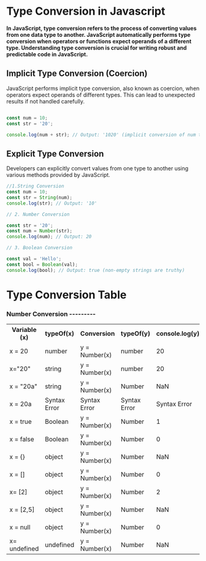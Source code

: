 # Type Conversion in Javascript 
**In JavaScript, type conversion refers to the process of converting values from one data type to another. JavaScript automatically performs type conversion when operators or functions expect operands of a different type. Understanding type conversion is crucial for writing robust and predictable code in JavaScript.**


## Implicit Type Conversion (Coercion)
JavaScript performs implicit type conversion, also known as coercion, when operators expect operands of different types. This can lead to unexpected results if not handled carefully.
```javascript

const num = 10;
const str = '20';

console.log(num + str); // Output: '1020' (implicit conversion of num to string)


```
## Explicit Type Conversion
Developers can explicitly convert values from one type to another using various methods provided by JavaScript.

```javascript
//1.String Conversion 
const num = 10;
const str = String(num);
console.log(str); // Output: '10'

// 2. Number Conversion 

const str = '20';
const num = Number(str);
console.log(num); // Output: 20

// 3. Boolean Conversion 

const val = 'Hello';
const bool = Boolean(val);
console.log(bool); // Output: true (non-empty strings are truthy)

```

#                                 Type Conversion Table 

### Number Conversion ---------
<table style="font-size: 16px;">
  <tr>
    <th>Variable (x)</th>
    <th>typeOf(x)</th>
    <th>Conversion</th>
    <th>typeOf(y)</th>
    <th>console.log(y)</th>
  </tr>
  <tr>
    <td>x = 20</td>
    <td>number</td>
    <td>y = Number(x)</td>
    <td>number</td>
    <td>20</td>
  </tr> 
  <tr>
     <td>x="20"</td>
     <td>string</td>
     <td>y = Number(x)</td>
     <td>number</td>
     <td>20</td>
  </tr>
  <tr>
     <td>x = "20a"</td>
     <td>string</td>
     <td>y = Number(x)</td>
     <td>Number</td>
     <td>NaN</td>
  </tr>
  <tr>
     <td>x = 20a</td>
     <td>Syntax Error</td>
     <td>Syntax Error</td>
     <td>Syntax Error</td>
     <td>Syntax Error</td>
  </tr>
  <tr>
     <td>x = true</td>
     <td>Boolean</td>
     <td>y = Number(x)</td>
     <td>Number</td>
     <td>1</td>
  </tr>
  <tr>
     <td>x = false</td>
     <td>Boolean</td>
     <td>y = Number(x)</td>
     <td>Number</td>
     <td>0</td>
  </tr>
  <tr>
     <td>x = {}</td>
     <td>object</td>
     <td>y = Number(x)</td>
     <td>Number</td>
     <td>NaN</td>
  </tr>
  <tr>
     <td>x = []</td>
     <td>object</td>
     <td>y = Number(x)</td>
     <td>Number</td>
     <td>0</td>
  </tr>
  <tr>
     <td>x= [2]</td>
     <td>object</td>
     <td>y = Number(x)</td>
     <td>Number</td>
     <td>2</td>
  </tr>
  <tr>
     <td>x = [2,5]</td>
     <td>object</td>
     <td>y = Number(x)</td>
     <td>Number</td>
     <td>NaN</td>
  </tr>
  <tr>
     <td>x = null</td>
     <td>object</td>
     <td>y = Number(x)</td>
     <td>Number</td>
     <td>0</td>
  </tr>
  <tr>
     <td>x= undefined</td>
     <td>undefined</td>
     <td>y = Number(x)</td>
     <td>Number</td>
     <td>NaN</td>
  </tr>
</table>
